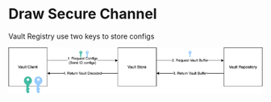 # Draw Secure Channel

Vault Registry use two keys to store configs

![](./Draw-Secure-Channel.png)
